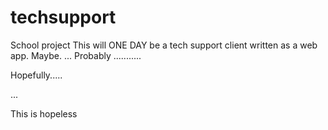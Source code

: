# techsupport
School project
This will ONE DAY be a tech support client written as a web app.
Maybe.
...
Probably
...........











Hopefully.....







































































































































































...
















































































































This is hopeless